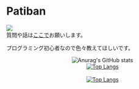 # Patiban

![](https://komarev.com/ghpvc/?username=Ptbnth)  
質問や話は[ここで](https://github.com/Ptbnth/Ptbnth.github.io/issues/1)お願いします。

プログラミング初心者なので色々教えてほしいです。
 
<div style="text-align:center">
  
![Anurag's GitHub stats](https://github-readme-stats.vercel.app/api?username=Ptbnth&show_icons=true&theme=tokyonight)<br>
[![Top Langs](https://github-readme-stats.vercel.app/api/top-langs/?username=Ptbnth&layout=compact&theme=tokyonight)](https://github.com/anuraghazra/github-readme-stats)<br><br>
[![Top Langs](https://github-readme-stats.vercel.app/api/top-langs/?username=Ptbnth)](https://github.com/anuraghazra/github-readme-stats)
</div>
